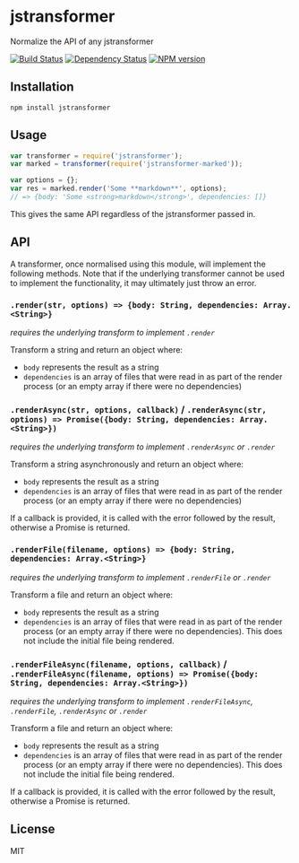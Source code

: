 # jstransformer

Normalize the API of any jstransformer

[![Build Status](https://img.shields.io/travis/jstransformers/jstransformer/master.svg)](https://travis-ci.org/jstransformers/jstransformer)
[![Dependency Status](https://img.shields.io/gemnasium/jstransformers/jstransformer.svg)](https://gemnasium.com/jstransformers/jstransformer)
[![NPM version](https://img.shields.io/npm/v/jstransformer.svg)](https://www.npmjs.org/package/jstransformer)

## Installation

    npm install jstransformer

## Usage

```js
var transformer = require('jstransformer');
var marked = transformer(require('jstransformer-marked'));

var options = {};
var res = marked.render('Some **markdown**', options);
// => {body: 'Some <strong>markdown</strong>', dependencies: []}
```

This gives the same API regardless of the jstransformer passed in.

## API

A transformer, once normalised using this module, will implement the following methods.  Note that if the underlying transformer cannot be used to implement the functionality, it may ultimately just throw an error.

### `.render(str, options) => {body: String, dependencies: Array.<String>}`

_requires the underlying transform to implement `.render`_

Transform a string and return an object where:

 - `body` represents the result as a string
 - `dependencies` is an array of files that were read in as part of the render process (or an empty array if there were no dependencies)

### `.renderAsync(str, options, callback)` / `.renderAsync(str, options) => Promise({body: String, dependencies: Array.<String>})`

_requires the underlying transform to implement `.renderAsync` or `.render`_

Transform a string asynchronously and return an object where:

 - `body` represents the result as a string
 - `dependencies` is an array of files that were read in as part of the render process (or an empty array if there were no dependencies)

If a callback is provided, it is called with the error followed by the result, otherwise a Promise is returned.

### `.renderFile(filename, options) => {body: String, dependencies: Array.<String>}`

_requires the underlying transform to implement `.renderFile` or `.render`_

Transform a file and return an object where:

 - `body` represents the result as a string
 - `dependencies` is an array of files that were read in as part of the render process (or an empty array if there were no dependencies).  This does not include the initial file being rendered.

### `.renderFileAsync(filename, options, callback)` / `.renderFileAsync(filename, options) => Promise({body: String, dependencies: Array.<String>})`

_requires the underlying transform to implement `.renderFileAsync`, `.renderFile`, `.renderAsync` or `.render`_

Transform a file and return an object where:

 - `body` represents the result as a string
 - `dependencies` is an array of files that were read in as part of the render process (or an empty array if there were no dependencies).  This does not include the initial file being rendered.

If a callback is provided, it is called with the error followed by the result, otherwise a Promise is returned.

## License

  MIT
